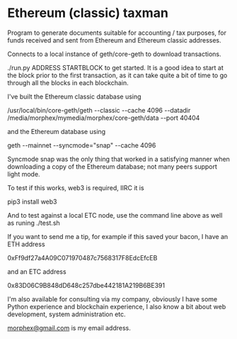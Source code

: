 # Ethereum (classic) taxman

Program to generate documents suitable for accounting / tax purposes,
for funds received and sent from Ethereum and Ethereum classic
addresses.

Connects to a local instance of geth/core-geth to download
transactions.

./run.py ADDRESS STARTBLOCK to get started.  It is a good idea to
start at the block prior to the first transaction, as it can take
quite a bit of time to go through all the blocks in each blockchain.

I've built the Ethereum classic database using

/usr/local/bin/core-geth/geth --classic --cache 4096 --datadir \
  /media/morphex/mymedia/morphex/core-geth/data --port 40404

and the Ethereum database using

geth --mainnet --syncmode="snap" --cache 4096

Syncmode snap was the only thing that worked in a satisfying manner
when downloading a copy of the Ethereum database; not many peers
support light mode.

To test if this works, web3 is required, IIRC it is

  pip3 install web3

And to test against a local ETC node, use the command line above as
well as runing ./test.sh

If you want to send me a tip, for example if this saved your bacon, I
have an ETH address

0xFf9df27a4A09C071970487c7568317F8EdcEfcEB

and an ETC address

0x83D06C9B848dD648c257dbe442181A219B6BE391

I'm also available for consulting via my company, obviously I have
some Python experience and blockchain experience, I also know a bit
about web development, system administration etc.

morphex@gmail.com is my email address.

